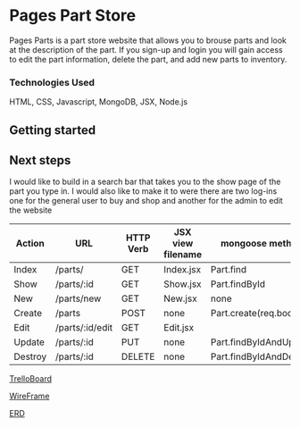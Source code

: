 # Pages Part Store
Pages Parts is a part store website that allows you to brouse parts and look at the description of the part. If you sign-up and login you will gain access to edit the part information, delete the part, and add new parts to inventory.

### Technologies Used
HTML, CSS, Javascript, MongoDB, JSX, Node.js

## Getting started

## Next steps
I would like to build in a search bar that takes you to the show page of the part you type in. I would also like to make it to were there are two log-ins one for the general user to buy and shop and another for the admin to edit the website

Action | URL          |HTTP Verb | JSX view filename | mongoose method
-------|--------------|----------|-------------------|------------------
Index  |/parts/        |GET       | Index.jsx         | Part.find                
Show   |/parts/:id     |GET       | Show.jsx          | Part.findById
New    |/parts/new     |GET       | New.jsx           | none
Create |/parts         |POST      | none              | Part.create(req.body)
Edit   |/parts/:id/edit|GET       | Edit.jsx          |
Update |/parts/:id     |PUT       | none              | Part.findByIdAndUpdate
Destroy|/parts/:id     |DELETE    | none              | Part.findByIdAndDelete

[TrelloBoard](https://trello.com/b/JUFogYFr/pages-parts#)

[WireFrame](https://wireframepro.mockflow.com/editor.jsp?editor=on&publicid=M6df4f3087254da39c8b165d90ead37a31667527077065&perm=Create&projectid=MVd3H3K5Dh&spaceid=&ptitle=Untitled&bgcolor=white&category=featured&pcompany=C2e4e1f60bf564d5c8c838096d9f7ba03#/page/80b7351004144a1ca9667d9de870b798/sidebar/off)

[ERD](https://lucid.app/lucidchart/6b8579c8-f388-4dda-9d15-20d61882f4ba/edit?invitationId=inv_2784c601-444a-4926-b03c-c565dcf59098&page=0_0#)